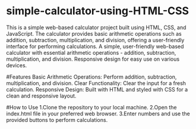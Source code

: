 # simple-calculator-using-HTML-CSS
This is a simple web-based calculator project built using HTML, CSS, and JavaScript. The calculator provides basic arithmetic operations such as addition, subtraction, multiplication, and division, offering a user-friendly interface for performing calculations.
A simple, user-friendly web-based calculator with essential arithmetic operations - addition, subtraction, multiplication, and division. Responsive design for easy use on various devices.

#Features
Basic Arithmetic Operations: Perform addition, subtraction, multiplication, and division.
Clear Functionality: Clear the input for a fresh calculation.
Responsive Design: Built with HTML and styled with CSS for a clean and responsive layout.

#How to Use
1.Clone the repository to your local machine.
2.Open the index.html file in your preferred web browser.
3.Enter numbers and use the provided buttons to perform calculations.
